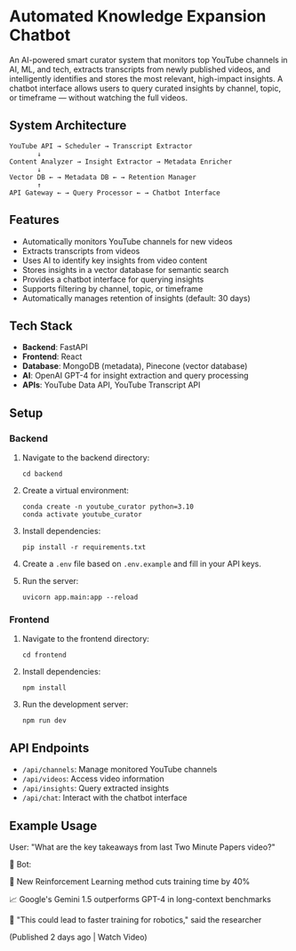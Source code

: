 # Automated Knowledge Expansion Chatbot

An AI-powered smart curator system that monitors top YouTube channels in AI, ML, and tech, extracts transcripts from newly published videos, and intelligently identifies and stores the most relevant, high-impact insights. A chatbot interface allows users to query curated insights by channel, topic, or timeframe — without watching the full videos.

## System Architecture

```
YouTube API → Scheduler → Transcript Extractor
       ↓
Content Analyzer → Insight Extractor → Metadata Enricher
       ↓
Vector DB ← → Metadata DB ← → Retention Manager
       ↑
API Gateway ← → Query Processor ← → Chatbot Interface
```

## Features

- Automatically monitors YouTube channels for new videos
- Extracts transcripts from videos
- Uses AI to identify key insights from video content
- Stores insights in a vector database for semantic search
- Provides a chatbot interface for querying insights
- Supports filtering by channel, topic, or timeframe
- Automatically manages retention of insights (default: 30 days)

## Tech Stack

- **Backend**: FastAPI
- **Frontend**: React
- **Database**: MongoDB (metadata), Pinecone (vector database)
- **AI**: OpenAI GPT-4 for insight extraction and query processing
- **APIs**: YouTube Data API, YouTube Transcript API

## Setup

### Backend

1. Navigate to the backend directory:
   ```
   cd backend
   ```

2. Create a virtual environment:
   ```
   conda create -n youtube_curator python=3.10
   conda activate youtube_curator
   ```

3. Install dependencies:
   ```
   pip install -r requirements.txt
   ```

4. Create a `.env` file based on `.env.example` and fill in your API keys.

5. Run the server:
   ```
   uvicorn app.main:app --reload
   ```

### Frontend

1. Navigate to the frontend directory:
   ```
   cd frontend
   ```

2. Install dependencies:
   ```
   npm install
   ```

3. Run the development server:
   ```
   npm run dev
   ```

## API Endpoints

- `/api/channels`: Manage monitored YouTube channels
- `/api/videos`: Access video information
- `/api/insights`: Query extracted insights
- `/api/chat`: Interact with the chatbot interface

## Example Usage

User: "What are the key takeaways from last Two Minute Papers video?"

🤖 Bot:

🧠 New Reinforcement Learning method cuts training time by 40%

📈 Google's Gemini 1.5 outperforms GPT-4 in long-context benchmarks

🧪 "This could lead to faster training for robotics," said the researcher

(Published 2 days ago | Watch Video)